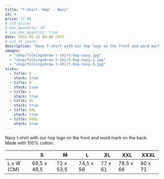 ```yaml
---
title: "T-Shirt 'Hop' - Navy"
id: 4
price: 17.95
# old_price:
# max_quantity: 24
# use_max_quantity: true
date: 2021-05-22 09:00 CEST
# out_of_stock:
description: "Navy T-shirt with our hop logo on the front and word mark on the back."
images:
  - "shop/folkingebrew-t-shirt-hop-navy.jpg"
  - "shop/folkingebrew-t-shirt-hop-navy-2.jpg"
  - "shop/folkingebrew-t-shirt-hop-navy-3.jpg"
sizes:
  - title: S
    stock: true
  - title: M
    stock: true
  - title: L
    stock: true
  - title: XL
    stock: true
  - title: XXL
    stock: true
  - title: XXXL
    stock: true
---
```


Navy t-shirt with our hop logo on the front and word mark on the back. Made with 100% cotton.

<table class="sizes-table">
  <thead>
    <tr>
      <th>&nbsp;</th>
      <th>S</th>
      <th>M</th>
      <th>L</th>
      <th>XL</th>
      <th>XXL</th>
      <th>XXXL</th>
    </tr>
  </thead>
  <tbody>
    <tr>
      <td>
        L x W (CM)
      </td>
      <td>
        69,5 x 48,5
      </td>
      <td>
        72 x 53,5
      </td>
      <td>
        74,5 x 56
      </td>
      <td>
        77 x 61
      </td>
      <td>
        78,5 x 66
      </td>
      <td>
        80 x 71
      </td>
    </tr>
  </tbody>
</table>
